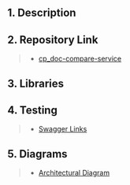 ## 1. Description

## 2. Repository Link

>- [cp_doc-compare-service](https://github.com/tr/cp_doc-compare-service)

## 3. Libraries

## 4. Testing

>- [Swagger Links](https://dev.azure.com/tr-tax-checkpoint/Checkpoint/_wiki/wikis/Checkpoint.wiki/1175/Swagger-links)

## 5. Diagrams

>- [Architectural Diagram](https://lucid.app/lucidchart/9aeb4fc0-5c66-4039-b206-824c0a6d6ddd/edit?invitationId=inv_cd8a8f63-048d-47f2-a008-652ebb79f5ef&page=qDH7u7UfEaes#)